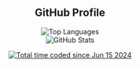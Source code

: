 <div align="center">
  <h2>GitHub Profile</h2>
  <p align="center">
    <img src="https://github-readme-stats.vercel.app/api/top-langs/?username=KIPASGTS&layout=compact&show_icons=true&title_color=ffffff&icon_color=34abeb&text_color=daf7dc&bg_color=151515" alt="Top Languages">
    <br>
    <img src="https://github-readme-stats.vercel.app/api?username=KIPASGTS&show_icons=true&title_color=ffffff&icon_color=34abeb&text_color=daf7dc&bg_color=151515" alt="GitHub Stats">
  </p>
  <p align="center">
    <a href="https://wakatime.com/@9d84add0-dc5d-4928-a991-6c17a6561b2b">
      <img src="https://wakatime.com/badge/user/9d84add0-dc5d-4928-a991-6c17a6561b2b.svg" alt="Total time coded since Jun 15 2024">
    </a>
  </p>
</div>
